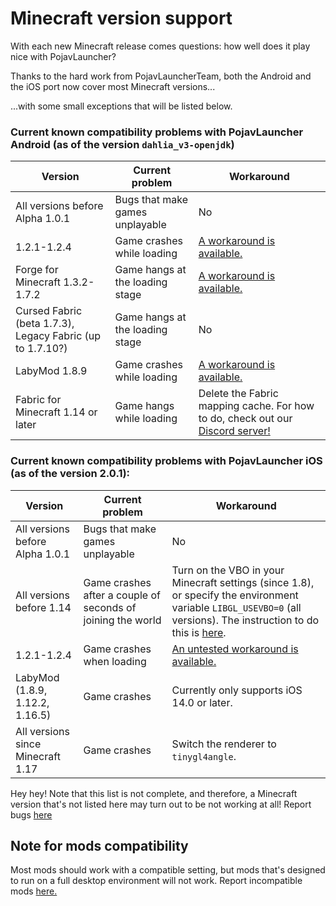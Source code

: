 # Minecraft version support

With each new Minecraft release comes questions: how well does it play nice with PojavLauncher?

Thanks to the hard work from PojavLauncherTeam, both the Android and the iOS port now cover most Minecraft versions...

...with some small exceptions that will be listed below.

### Current known compatibility problems with PojavLauncher Android (as of the version `dahlia_v3-openjdk`)
| Version | Current problem | Workaround |
| ------------- | ------------- | ------------- |
| All versions before Alpha 1.0.1 | Bugs that make games unplayable | No |
| 1.2.1-1.2.4 | Game crashes while loading | [A workaround is available.](https://github.com/NotAHero04/RandomPojavThings/tree/main/Oldr) |
| Forge for Minecraft 1.3.2-1.7.2 | Game hangs at the loading stage | [A workaround is available.](https://github.com/NotAHero04/RandomPojavThings/tree/main/Forge) |
| Cursed Fabric (beta 1.7.3), Legacy Fabric (up to 1.7.10?) | Game hangs at the loading stage | No |
| LabyMod 1.8.9 | Game crashes while loading | [A workaround is available.](https://github.com/NotAHero04/RandomPojavThings/tree/main/LabyMod) |
| Fabric for Minecraft 1.14 or later | Game hangs while loading | Delete the Fabric mapping cache. For how to do, check out our [Discord server!](https://discord.gg/eDreBEDZJB) |

### Current known compatibility problems with PojavLauncher iOS (as of the version 2.0.1):

| Version | Current problem | Workaround |
| ------------- | ------------- | ------------- |
| All versions before Alpha 1.0.1 | Bugs that make games unplayable | No |
| All versions before 1.14 | Game crashes after a couple of seconds of joining the world | Turn on the VBO in your Minecraft settings (since 1.8), or specify the environment variable `LIBGL_USEVBO=0` (all versions). The instruction to do this is [here](https://pojavlauncherteam.github.io/ios/wiki/going-further/environment-variables.html). |
| 1.2.1-1.2.4 | Game crashes when loading | [An untested workaround is available.](https://github.com/NotAHero04/RandomPojavThings/tree/main/Oldr) |
| LabyMod (1.8.9, 1.12.2, 1.16.5) | Game crashes | Currently only supports iOS 14.0 or later. |
| All versions since Minecraft 1.17 | Game crashes | Switch the renderer to `tinygl4angle`. |

Hey hey! Note that this list is not complete, and therefore, a Minecraft version that's not listed here may turn out to be not working at all! Report bugs [here](https://github.com/PojavLauncherTeam/PojavLauncher/issues)

## Note for mods compatibility

Most mods should work with a compatible setting, but mods that's designed to run on a full desktop environment will not work. Report incompatible mods [here.](https://github.com/PojavLauncherTeam/PojavLauncher/issues/1948)
